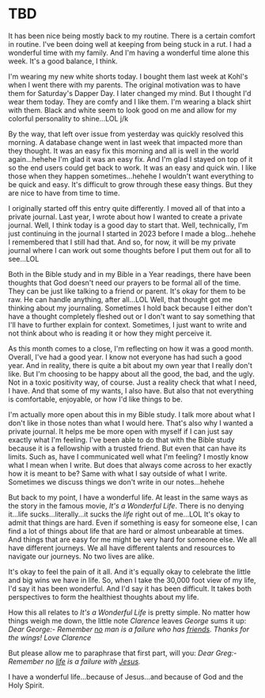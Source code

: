 # TBD

It has been nice being mostly back to my routine. There is a certain comfort in routine. I've been doing well at keeping from being stuck in a rut. I had a wonderful time with my family. And I'm having a wonderful time alone this week. It's a good balance, I think.

I'm wearing my new white shorts today. I bought them last week at Kohl's when I went there with my parents. The original motivation was to have them for Saturday's Dapper Day. I later changed my mind. But I thought I'd wear them today. They are comfy and I like them. I'm wearing a black shirt with them. Black and white seem to look good on me and allow for my colorful personality to shine...LOL j/k

By the way, that left over issue from yesterday was quickly resolved this morning. A database change went in last week that impacted more than they thought. It was an easy fix this morning and all is well in the world again...hehehe I'm glad it was an easy fix. And I'm glad I stayed on top of it so the end users could get back to work. It was an easy and quick win. I like those when they happen sometimes...hehehe I wouldn't want everything to be quick and easy. It's difficult to grow through these easy things. But they are nice to have from time to time.

I originally started off this entry quite differently. I moved all of that into a private journal. Last year, I wrote about how I wanted to create a private journal. Well, I think today is a good day to start that. Well, technically, I'm just continuing in the journal I started in 2023 before I made a blog...hehehe I remembered that I still had that. And so, for now, it will be my private journal where I can work out some thoughts before I put them out for all to see...LOL

Both in the Bible study and in my Bible in a Year readings, there have been thoughts that God doesn't need our prayers to be formal all of the time. They can be just like talking to a friend or parent. It's okay for them to be raw. He can handle anything, after all...LOL Well, that thought got me thinking about my journaling. Sometimes I hold back because I either don't have a thought completely fleshed out or I don't want to say something that I'll have to further explain for context. Sometimes, I just want to write and not think about who is reading it or how they might perceive it.

As this month comes to a close, I'm reflecting on how it was a good month. Overall, I've had a good year. I know not everyone has had such a good year. And in reality, there is quite a bit about my own year that I really don't like. But I'm choosing to be happy about all the good, the bad, and the ugly. Not in a toxic positivity way, of course. Just a reality check that what I need, I have. And that some of my wants, I also have. But also that not everything is comfortable, enjoyable, or how I'd like things to be.

I'm actually more open about this in my Bible study. I talk more about what I don't like in those notes than what I would here. That's also why I wanted a private journal. It helps me be more open with myself if I can just say exactly what I'm feeling. I've been able to do that with the Bible study because it is a fellowship with a trusted friend. But even that can have its limits. Such as, have I communicated well what I'm feeling? I mostly know what I mean when I write. But does that always come across to her exactly how it is meant to be? Same with what I say outside of what I write. Sometimes we discuss things we don't write in our notes...hehehe

But back to my point, I have a wonderful life. At least in the same ways as the story in the famous movie, *It's a Wonderful Life*. There is no denying it...life sucks...literally...it sucks the *life* right out of me...LOL It's okay to admit that things are hard. Even if something is easy for someone else, I can find a lot of things about life that are hard or almost unbearable at times. And things that are easy for me might be very hard for someone else. We all have different journeys. We all have different talents and resources to navigate our journeys. No two lives are alike.

It's okay to feel the pain of it all. And it's equally okay to celebrate the little and big wins we have in life. So, when I take the 30,000 foot view of my life, I'd say it has been wonderful. And I'd say it has been difficult. It takes both perspectives to form the healthiest thoughts about my life.

How this all relates to *It's a Wonderful Life* is pretty simple. No matter how things weigh me down, the little note *Clarence* leaves *George* sums it up: *Dear George:- Remember <u>no</u> man is a failure who has <u>friends</u>. Thanks for the wings! Love Clarence*

But please allow me to paraphrase that first part, will you: *Dear Greg:- Remember no <u>life</u> is a failure with <u>Jesus</u>.*

I have a wonderful life...because of Jesus...and because of God and the Holy Spirit.